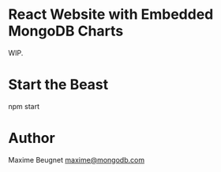 # React Website with Embedded MongoDB Charts

WIP.

# Start the Beast

npm start

# Author

Maxime Beugnet <maxime@mongodb.com>

